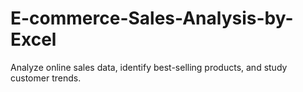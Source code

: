 # E-commerce-Sales-Analysis-by-Excel
Analyze online sales data, identify best-selling products, and study customer trends.
